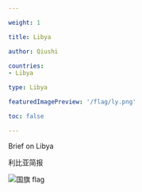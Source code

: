 ```yaml
---

weight: 1

title: Libya

author: Qiushi 

countries: 
- Libya

type: Libya

featuredImagePreview: '/flag/ly.png'

toc: false 

---
```


Brief on Libya

利比亚简报 

<!--more-->

![国旗 flag](/flag/ly.png)